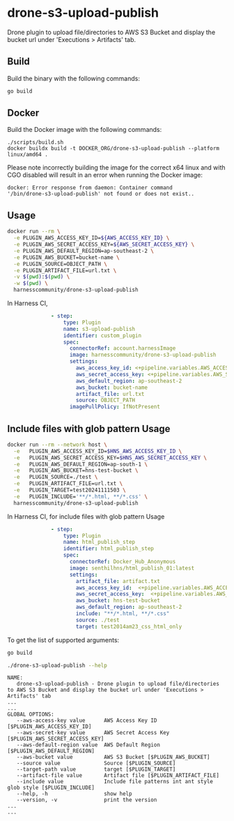 # drone-s3-upload-publish

Drone plugin to upload file/directories to AWS S3 Bucket and display the bucket url under 'Executions > Artifacts' tab.

## Build

Build the binary with the following commands:

```bash
go build
```

## Docker

Build the Docker image with the following commands:

```
./scripts/build.sh
docker buildx build -t DOCKER_ORG/drone-s3-upload-publish --platform linux/amd64 .
```

Please note incorrectly building the image for the correct x64 linux and with
CGO disabled will result in an error when running the Docker image:

```
docker: Error response from daemon: Container command
'/bin/drone-s3-upload-publish' not found or does not exist..
```

## Usage

```bash
docker run --rm \
  -e PLUGIN_AWS_ACCESS_KEY_ID=${AWS_ACCESS_KEY_ID} \
  -e PLUGIN_AWS_SECRET_ACCESS_KEY=${AWS_SECRET_ACCESS_KEY} \
  -e PLUGIN_AWS_DEFAULT_REGION=ap-southeast-2 \
  -e PLUGIN_AWS_BUCKET=bucket-name \
  -e PLUGIN_SOURCE=OBJECT_PATH \
  -e PLUGIN_ARTIFACT_FILE=url.txt \
  -v $(pwd):$(pwd) \
  -w $(pwd) \
  harnesscommunity/drone-s3-upload-publish
```

In Harness CI,
```yaml
              - step:
                  type: Plugin
                  name: s3-upload-publish
                  identifier: custom_plugin
                  spec:
                    connectorRef: account.harnessImage
                    image: harnesscommunity/drone-s3-upload-publish
                    settings:
                      aws_access_key_id: <+pipeline.variables.AWS_ACCESS>
                      aws_secret_access_key: <+pipeline.variables.AWS_SECRET>
                      aws_default_region: ap-southeast-2
                      aws_bucket: bucket-name
                      artifact_file: url.txt
                      source: OBJECT_PATH
                    imagePullPolicy: IfNotPresent
```
## Include files with glob pattern Usage
```bash
docker run --rm --network host \
  -e   PLUGIN_AWS_ACCESS_KEY_ID=$HNS_AWS_ACCESS_KEY_ID \
  -e   PLUGIN_AWS_SECRET_ACCESS_KEY=$HNS_AWS_SECRET_ACCESS_KEY \
  -e   PLUGIN_AWS_DEFAULT_REGION=ap-south-1 \
  -e   PLUGIN_AWS_BUCKET=hns-test-bucket \
  -e   PLUGIN_SOURCE=./test \
  -e   PLUGIN_ARTIFACT_FILE=url.txt \
  -e   PLUGIN_TARGET=test20241111503 \
  -e   PLUGIN_INCLUDE='**/*.html, **/*.css' \
  harnesscommunity/drone-s3-upload-publish
  ```
In Harness CI, for include files with glob pattern Usage
```yaml
              - step:
                  type: Plugin
                  name: html_publish_step
                  identifier: html_publish_step
                  spec:
                    connectorRef: Docker_Hub_Anonymous
                    image: senthilhns/html_publish_01:latest
                    settings:
                      artifact_file: artifact.txt
                      aws_access_key_id:  <+pipeline.variables.AWS_ACCESS>
                      aws_secret_access_key:  <+pipeline.variables.AWS_SECRET>
                      aws_bucket: hns-test-bucket
                      aws_default_region: ap-southeast-2
                      include: "**/*.html, **/*.css"
                      source: ./test
                      target: test2014am23_css_html_only
```

To get the list of supported arguments:
```bash
go build

./drone-s3-upload-publish --help
```
```
NAME:
   drone-s3-upload-publish - Drone plugin to upload file/directories to AWS S3 Bucket and display the bucket url under 'Executions > Artifacts' tab
...
...
GLOBAL OPTIONS:
   --aws-access-key value      AWS Access Key ID [$PLUGIN_AWS_ACCESS_KEY_ID]
   --aws-secret-key value      AWS Secret Access Key [$PLUGIN_AWS_SECRET_ACCESS_KEY]
   --aws-default-region value  AWS Default Region [$PLUGIN_AWS_DEFAULT_REGION]
   --aws-bucket value          AWS S3 Bucket [$PLUGIN_AWS_BUCKET]
   --source value              Source [$PLUGIN_SOURCE]
   --target-path value         target [$PLUGIN_TARGET]
   --artifact-file value       Artifact file [$PLUGIN_ARTIFACT_FILE]
   --include value             Include file patterns int ant style glob style [$PLUGIN_INCLUDE]
   --help, -h                  show help
   --version, -v               print the version
...
...
```